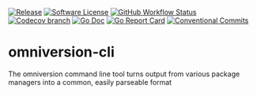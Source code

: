 [![Release](https://img.shields.io/github/v/release/omniversion/omniversion-cli.svg?style=for-the-badge)](https://github.com/omniversion/omniversion-cli/releases/latest)
[![Software License](https://img.shields.io/badge/license-AGPL--3.0-green.svg?style=for-the-badge)](/LICENSE)
[![GitHub Workflow Status](https://img.shields.io/github/workflow/status/omniversion/omniversion-cli/Release?style=for-the-badge)](https://github.com/omniversion/omniversion-cli/actions?query=workflow%3A%22Release%22)
[![Codecov branch](https://img.shields.io/codecov/c/github/omniversion/omniversion-cli/main.svg?style=for-the-badge)](https://codecov.io/gh/omniversion/omniversion-cli)
[![Go Doc](https://img.shields.io/badge/godoc-reference-blue.svg?style=for-the-badge)](http://godoc.org/github.com/omniversion/omniversion-cli)
[![Go Report Card](https://goreportcard.com/badge/github.com/omniversion/omniversion-cli?style=for-the-badge)](https://goreportcard.com/report/github.com/omniversion/omniversion-cli)
[![Conventional Commits](https://img.shields.io/badge/Conventional%20Commits-1.0.0-yellow.svg?style=for-the-badge)](https://conventionalcommits.org)

# omniversion-cli
The omniversion command line tool turns output from various package managers into a common, easily parseable format
